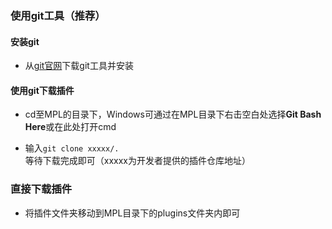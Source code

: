 ### 使用git工具（推荐）

#### 安装git

- 从[git官网](https://git-scm.com/)下载git工具并安装

#### 使用git下载插件

- cd至MPL的目录下，Windows可通过在MPL目录下右击空白处选择**Git Bash Here**或在此处打开cmd

- 输入<code>git clone xxxxx/.  </code>等待下载完成即可（xxxxx为开发者提供的插件仓库地址）

  

### 直接下载插件

- 将插件文件夹移动到MPL目录下的plugins文件夹内即可